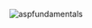 ![aspfundamentals](https://github.com/user-attachments/assets/c83b0cf6-ffe0-4e94-8b31-e809bd7bd718)
